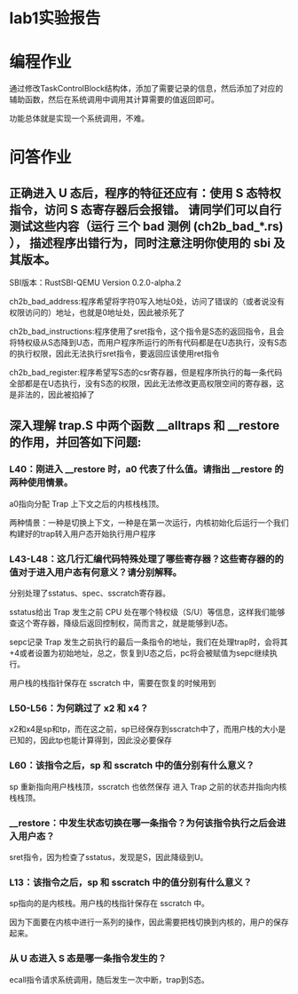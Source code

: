 # lab1实验报告

# 编程作业

通过修改TaskControlBlock结构体，添加了需要记录的信息，然后添加了对应的辅助函数，然后在系统调用中调用其计算需要的值返回即可。

功能总体就是实现一个系统调用，不难。

# 问答作业

## 正确进入 U 态后，程序的特征还应有：使用 S 态特权指令，访问 S 态寄存器后会报错。 请同学们可以自行测试这些内容（运行 三个 bad 测例 (ch2b_bad_*.rs) ）， 描述程序出错行为，同时注意注明你使用的 sbi 及其版本。

SBI版本：RustSBI-QEMU Version 0.2.0-alpha.2

ch2b_bad_address:程序希望将字符0写入地址0处，访问了错误的（或者说没有权限访问的）地址，也就是0地址处，因此被杀死了

ch2b_bad_instructions:程序使用了sret指令，这个指令是S态的返回指令，且会将特权级从S态降到U态，而用户程序所运行的所有代码都是在U态执行，没有S态的执行权限，因此无法执行sret指令，要返回应该使用ret指令

ch2b_bad_register:程序希望写S态的csr寄存器，但是程序所执行的每一条代码全部都是在U态执行，没有S态的权限，因此无法修改更高权限空间的寄存器，这是非法的，因此被掐掉了

## 深入理解 trap.S 中两个函数 __alltraps 和 __restore 的作用，并回答如下问题:

### L40：刚进入 __restore 时，a0 代表了什么值。请指出 __restore 的两种使用情景。

a0指向分配 Trap 上下文之后的内核栈栈顶。

两种情景：一种是切换上下文，一种是在第一次运行，内核初始化后运行一个我们构建好的trap转入用户态开始执行用户程序

### L43-L48：这几行汇编代码特殊处理了哪些寄存器？这些寄存器的的值对于进入用户态有何意义？请分别解释。

分别处理了sstatus、spec、sscratch寄存器。

sstatus给出 Trap 发生之前 CPU 处在哪个特权级（S/U）等信息，这样我们能够查这个寄存器，降级后返回控制权，简而言之，就是能够到U态。

sepc记录 Trap 发生之前执行的最后一条指令的地址，我们在处理trap时，会将其+4或者设置为初始地址，总之，恢复到U态之后，pc将会被赋值为sepc继续执行。

用户栈的栈指针保存在 sscratch 中，需要在恢复的时候用到

### L50-L56：为何跳过了 x2 和 x4？

x2和x4是sp和tp，而在这之前，sp已经保存到sscratch中了，而用户栈的大小是已知的，因此tp也能计算得到，因此没必要保存

### L60：该指令之后，sp 和 sscratch 中的值分别有什么意义？

sp 重新指向用户栈栈顶，sscratch 也依然保存 进入 Trap 之前的状态并指向内核栈栈顶。

### __restore：中发生状态切换在哪一条指令？为何该指令执行之后会进入用户态？

sret指令，因为检查了sstatus，发现是S，因此降级到U。

### L13：该指令之后，sp 和 sscratch 中的值分别有什么意义？

sp指向的是内核栈。用户栈的栈指针保存在 sscratch 中。

因为下面要在内核中进行一系列的操作，因此需要把栈切换到内核的，用户的保存起来。

### 从 U 态进入 S 态是哪一条指令发生的？

ecall指令请求系统调用，随后发生一次中断，trap到S态。
